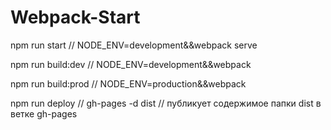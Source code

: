 # Webpack-Start

npm run start // NODE_ENV=development&&webpack serve

npm run build:dev // NODE_ENV=development&&webpack

npm run build:prod // NODE_ENV=production&&webpack

npm run deploy // gh-pages -d dist // публикует содержимое папки dist в ветке gh-pages
